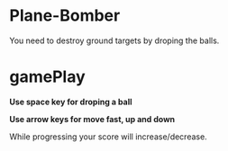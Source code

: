 # Plane-Bomber

You need to destroy ground targets by droping the balls.

# gamePlay
<b> Use space key for droping a ball </b>

<b> Use arrow keys for move fast, up and down</b>

While progressing your score will increase/decrease. 
